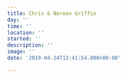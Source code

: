 ```yaml
---
title: Chris & Noreen Griffin
day: ''
time: ''
location: ''
started: ''
description: ''
image: ''
date: '2019-04-24T13:41:54.000+00:00'

---
```

